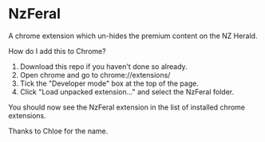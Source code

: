 # NzFeral
A chrome extension which un-hides the premium content on the NZ Herald.

How do I add this to Chrome?

1) Download this repo if you haven't done so already.
2) Open chrome and go to chrome://extensions/
3) Tick the "Developer mode" box at the top of the page.
4) Click "Load unpacked extension..." and select the NzFeral folder.

You should now see the NzFeral extension in the list of installed chrome extensions.

Thanks to Chloe for the name.
